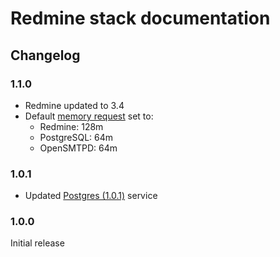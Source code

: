 # Redmine stack documentation
 
## Changelog

### 1.1.0

* Redmine updated to 3.4
* Default [memory request](../config.md#resources) set to:
  * Redmine: 128m
  * PostgreSQL: 64m
  * OpenSMTPD: 64m

### 1.0.1

* Updated [Postgres (1.0.1)](https://cloud.anaxexp.com/stackhub/68172333-6d47-46e0-afd9-08c2170a73b0/changelog) service

### 1.0.0

Initial release
